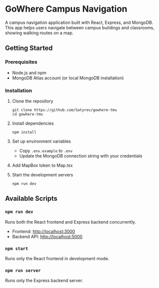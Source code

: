 # GoWhere Campus Navigation

A campus navigation application built with React, Express, and MongoDB. This app helps users navigate between campus buildings and classrooms, showing walking routes on a map.

## Getting Started

### Prerequisites

- Node.js and npm
- MongoDB Atlas account (or local MongoDB installation)

### Installation

1. Clone the repository
   ```
   git clone https://github.com/Satyrev/gowhere-tmu
   cd gowhere-tmu
   ```

2. Install dependencies
   ```
   npm install
   ```

3. Set up environment variables
   - Copy `.env.example` to `.env`
   - Update the MongoDB connection string with your credentials

4. Add MapBox token to Map.tsx

5. Start the development servers
   ```
   npm run dev
   ```

## Available Scripts

### `npm run dev`

Runs both the React frontend and Express backend concurrently.
- Frontend: [http://localhost:3000](http://localhost:3000)
- Backend API: [http://localhost:5000](http://localhost:5000)

### `npm start`

Runs only the React frontend in development mode.

### `npm run server`

Runs only the Express backend server.